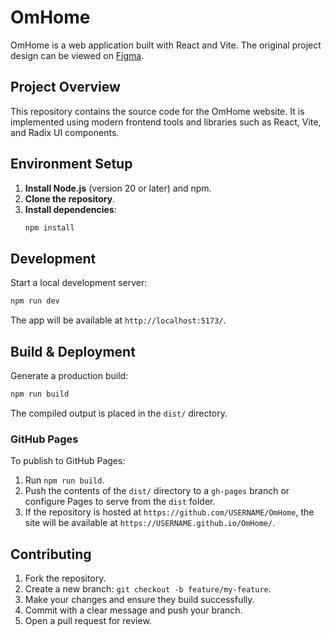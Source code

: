 # OmHome

OmHome is a web application built with React and Vite. The original project design can be viewed on [Figma](https://www.figma.com/design/BpcRY7EjyRhdn1VhqGi8UP/OmHome).

## Project Overview

This repository contains the source code for the OmHome website. It is implemented using modern frontend tools and libraries such as React, Vite, and Radix UI components.

## Environment Setup

1. **Install Node.js** (version 20 or later) and npm.
2. **Clone the repository**.
3. **Install dependencies**:
   ```bash
   npm install
   ```

## Development

Start a local development server:

```bash
npm run dev
```

The app will be available at `http://localhost:5173/`.

## Build & Deployment

Generate a production build:

```bash
npm run build
```

The compiled output is placed in the `dist/` directory.

### GitHub Pages

To publish to GitHub Pages:

1. Run `npm run build`.
2. Push the contents of the `dist/` directory to a `gh-pages` branch or configure Pages to serve from the `dist` folder.
3. If the repository is hosted at `https://github.com/USERNAME/OmHome`, the site will be available at `https://USERNAME.github.io/OmHome/`.

## Contributing

1. Fork the repository.
2. Create a new branch: `git checkout -b feature/my-feature`.
3. Make your changes and ensure they build successfully.
4. Commit with a clear message and push your branch.
5. Open a pull request for review.

